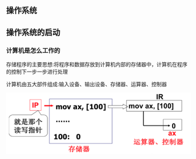 ## 操作系统

## 操作系统的启动

 ### 计算机是怎么工作的
 存储程序的主要思想:将程序和数据存放到计算机内部的存储器中，计算机在程序
  的控制下一步一步进行处理

  计算机由五大部件组成:输入设备、输出设备、存储器、运算器、控制器

![](./img/操作系统启动.png)

